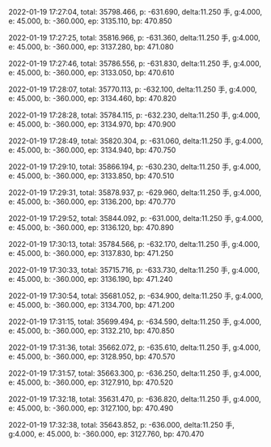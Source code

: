 2022-01-19 17:27:04, total: 35798.466, p: -631.690, delta:11.250 手, g:4.000, e: 45.000, b: -360.000, ep: 3135.110, bp: 470.850

2022-01-19 17:27:25, total: 35816.966, p: -631.360, delta:11.250 手, g:4.000, e: 45.000, b: -360.000, ep: 3137.280, bp: 471.080

2022-01-19 17:27:46, total: 35786.556, p: -631.830, delta:11.250 手, g:4.000, e: 45.000, b: -360.000, ep: 3133.050, bp: 470.610

2022-01-19 17:28:07, total: 35770.113, p: -632.100, delta:11.250 手, g:4.000, e: 45.000, b: -360.000, ep: 3134.460, bp: 470.820

2022-01-19 17:28:28, total: 35784.115, p: -632.230, delta:11.250 手, g:4.000, e: 45.000, b: -360.000, ep: 3134.970, bp: 470.900

2022-01-19 17:28:49, total: 35820.304, p: -631.060, delta:11.250 手, g:4.000, e: 45.000, b: -360.000, ep: 3134.940, bp: 470.750

2022-01-19 17:29:10, total: 35866.194, p: -630.230, delta:11.250 手, g:4.000, e: 45.000, b: -360.000, ep: 3133.850, bp: 470.510

2022-01-19 17:29:31, total: 35878.937, p: -629.960, delta:11.250 手, g:4.000, e: 45.000, b: -360.000, ep: 3136.200, bp: 470.770

2022-01-19 17:29:52, total: 35844.092, p: -631.000, delta:11.250 手, g:4.000, e: 45.000, b: -360.000, ep: 3136.120, bp: 470.890

2022-01-19 17:30:13, total: 35784.566, p: -632.170, delta:11.250 手, g:4.000, e: 45.000, b: -360.000, ep: 3137.830, bp: 471.250

2022-01-19 17:30:33, total: 35715.716, p: -633.730, delta:11.250 手, g:4.000, e: 45.000, b: -360.000, ep: 3136.190, bp: 471.240

2022-01-19 17:30:54, total: 35681.052, p: -634.900, delta:11.250 手, g:4.000, e: 45.000, b: -360.000, ep: 3134.700, bp: 471.200

2022-01-19 17:31:15, total: 35699.494, p: -634.590, delta:11.250 手, g:4.000, e: 45.000, b: -360.000, ep: 3132.210, bp: 470.850

2022-01-19 17:31:36, total: 35662.072, p: -635.610, delta:11.250 手, g:4.000, e: 45.000, b: -360.000, ep: 3128.950, bp: 470.570

2022-01-19 17:31:57, total: 35663.300, p: -636.250, delta:11.250 手, g:4.000, e: 45.000, b: -360.000, ep: 3127.910, bp: 470.520

2022-01-19 17:32:18, total: 35631.470, p: -636.820, delta:11.250 手, g:4.000, e: 45.000, b: -360.000, ep: 3127.100, bp: 470.490

2022-01-19 17:32:38, total: 35643.852, p: -636.000, delta:11.250 手, g:4.000, e: 45.000, b: -360.000, ep: 3127.760, bp: 470.470